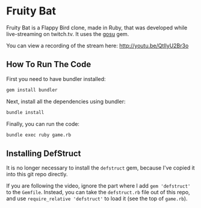 Fruity Bat
==========

Fruity Bat is a Flappy Bird clone, made in Ruby, that was developed while
live-streaming on twitch.tv. It uses the [gosu](http://www.libgosu.org/) gem.

You can view a recording of the stream here: http://youtu.be/QtIlyU2Br3o


How To Run The Code
-------------------

First you need to have bundler installed:

```bash
gem install bundler
```

Next, install all the dependencies using bundler:

```bash
bundle install
```

Finally, you can run the code:

```bash
bundle exec ruby game.rb
```

Installing DefStruct
--------------------

It is no longer necessary to install the `defstruct` gem, because
I've copied it into this git repo directly.

If you are following the video, ignore the part where I add `gem 'defstruct'` to the `Gemfile`.
Instead, you can take the `defstruct.rb` file out of this repo, and use `require_relative 'defstruct'` to load it (see the top of `game.rb`).
